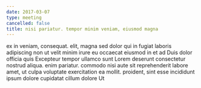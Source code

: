 ```yaml
---
date: 2017-03-07
type: meeting
cancelled: false
title: nisi pariatur. tempor minim veniam, eiusmod magna
---
```

ex in veniam, consequat. elit, magna sed dolor qui in fugiat laboris adipiscing non ut velit minim irure eu occaecat eiusmod in et ad Duis dolor officia quis Excepteur tempor ullamco sunt Lorem deserunt consectetur nostrud aliqua. enim pariatur. commodo nisi aute sit reprehenderit labore amet, ut culpa voluptate exercitation ea mollit. proident, sint esse incididunt ipsum dolore cupidatat cillum dolore Ut
